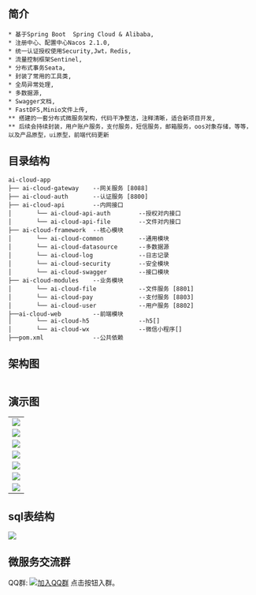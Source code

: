 ## 简介
~~~
* 基于Spring Boot  Spring Cloud & Alibaba,
* 注册中心、配置中心Nacos 2.1.0,
* 统一认证授权使用Security,Jwt，Redis,
* 流量控制框架Sentinel,
* 分布式事务Seata,
* 封装了常用的工具类,
* 全局异常处理,
* 多数据源,
* Swagger文档,
* FastDFS,Minio文件上传,
** 搭建的一套分布式微服务架构，代码干净整洁，注释清晰，适合新项目开发,
** 后续会持续封装，用户账户服务，支付服务，短信服务，邮箱服务，oos对象存储，等等，以及产品原型，ui原型，前端代码更新
~~~
## 目录结构
~~~
ai-cloud-app
├── ai-cloud-gateway    --网关服务 [8088]
├── ai-cloud-auth       --认证服务 [8800]
├── ai-cloud-api        --内网接口
│       └── ai-cloud-api-auth        --授权对内接口
│       └── ai-cloud-api-file        --文件对内接口
├── ai-cloud-framework  --核心模块
│       └── ai-cloud-common          --通用模块
│       └── ai-cloud-datasource      --多数据源
│       └── ai-cloud-log             --日志记录
│       └── ai-cloud-security        --安全模块
│       └── ai-cloud-swagger         --接口模块
├── ai-cloud-modules    --业务模块
│       └── ai-cloud-file            --文件服务 [8801]
│       └── ai-cloud-pay             --支付服务 [8803]
│       └── ai-cloud-user            --用户服务 [8802]
├──ai-cloud-web         --前端模块
│       └── ai-cloud-h5              --h5[]
│       └── ai-cloud-wx              --微信小程序[]
├──pom.xml              --公共依赖
~~~

## 架构图

<img src=""/>

## 演示图

<table>
    <tr>
        <td><img src="https://lawcontract.oss-cn-beijing.aliyuncs.com/pi1r07pytiqgjvycqfby.png"/></td>
    </tr>
    <tr>
        <td><img src="https://lawcontract.oss-cn-beijing.aliyuncs.com/ivs81fr4lo04yctn599u.png"/></td>
    </tr>
    <tr>
        <td><img src="https://lawcontract.oss-cn-beijing.aliyuncs.com/q4020mr731qmtrrd75mp.png"/></td>
    </tr>
    <tr>
        <td><img src="https://lawcontract.oss-cn-beijing.aliyuncs.com/1ggte01jst4vww0aucu1.png"/></td>
    </tr>
    <tr>
        <td><img src="https://lawcontract.oss-cn-beijing.aliyuncs.com/28i1j6awgo6gznqnryih.png"/></td>
    </tr>
    <tr>
        <td><img src="https://lawcontract.oss-cn-beijing.aliyuncs.com/0477g98abeybyjr5hwes.png"/></td>
    </tr>
    <tr>
        <td><img src="https://lawcontract.oss-cn-beijing.aliyuncs.com/g58ymqtwylsvurvhuhyc.png"/></td>
    </tr>
</table>

## sql表结构

<img src="https://lawcontract.oss-cn-beijing.aliyuncs.com/3d6qj57lwc1zwdn6rlzt.png"/>

## 微服务交流群
QQ群: [![加入QQ群](https://img.shields.io/badge/679033812-blue.svg)](https://jq.qq.com/?_wv=1027&k=eW62TFzU) 点击按钮入群。

